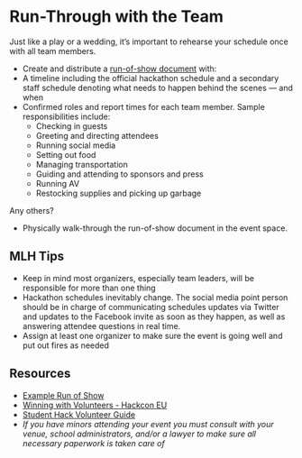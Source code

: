 # Run-Through with the Team

Just like a play or a wedding, it’s important to rehearse your schedule once with all team members.

* Create and distribute a [run-of-show document](https://docs.google.com/spreadsheets/d/1e2B4-AYUU3Y0xFmiTGLYfRosP2IdXxF1Ud5GvGh-6cE/edit?usp=sharing) with:
* A timeline including the official hackathon schedule and a secondary staff schedule denoting what needs to happen behind the scenes — and when
* Confirmed roles and report times for each team member. Sample responsibilities include:
  * Checking in guests
  * Greeting and directing attendees
  * Running social media
  * Setting out food
  * Managing transportation
  * Guiding and attending to sponsors and press
  * Running AV
  * Restocking supplies and picking up garbage

Any others?

* Physically walk-through the run-of-show document in the event space.

## MLH Tips

* Keep in mind most organizers, especially team leaders, will be responsible for more than one thing
* Hackathon schedules inevitably change. The social media point person should be in charge of communicating schedules updates via Twitter and updates to the Facebook invite as soon as they happen, as well as answering attendee questions in real time.
* Assign at least one organizer to make sure the event is going well and put out fires as needed

## Resources

* [Example Run of Show](https://docs.google.com/spreadsheets/d/1e2B4-AYUU3Y0xFmiTGLYfRosP2IdXxF1Ud5GvGh-6cE/edit?usp=sharing)
* [Winning with Volunteers - Hackcon EU](https://www.youtube.com/watch?v=59EYS0JkLWk&t=915s)
* [Student Hack Volunteer Guide](https://github.com/MLH/mlh-hackathon-organizer-guide/blob/master/Organizer-Resources/StudentHack%20Volunteer%20Guide.docx?raw=true)
* _If you have minors attending your event you must consult with your venue, school administrators, and/or a lawyer to make sure all necessary paperwork is taken care of_

